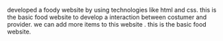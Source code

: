 developed a foody website by using technologies like html and css.
this is the basic food website to develop a interaction between costumer and provider.
we can add more items to this website .
this is the basic food website.

